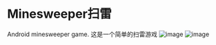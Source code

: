 # Minesweeper扫雷
Android minesweeper game.
这是一个简单的扫雷游戏
![image](https://github.com/lany192/Minesweeper/raw/master/Screenshot/a.png)
![image](https://github.com/lany192/Minesweeper/raw/master/Screenshot/b.png)

